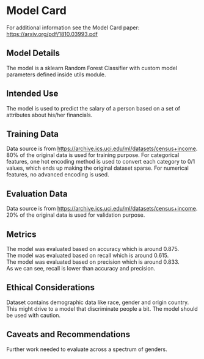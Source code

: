 # Model Card

For additional information see the Model Card paper: https://arxiv.org/pdf/1810.03993.pdf

## Model Details
The model is a sklearn Random Forest Classifier with custom model parameters defined inside utils module.

## Intended Use
The model is used to predict the salary of a person based on a set of attributes about his/her financials.

## Training Data
Data source is from https://archive.ics.uci.edu/ml/datasets/census+income. 80% of the original data is used for training purpose. For categorical features, one hot encoding method is used to convert each category to 0/1 values, which ends up making the original dataset sparse. For numerical features, no advanced encoding is used.

## Evaluation Data
Data source is from https://archive.ics.uci.edu/ml/datasets/census+income. 20% of the original data is used for validation purpose.

## Metrics
The model was evaluated based on accuracy which is around 0.875.  
The model was evaluated based on recall which is around 0.615.  
The model was evaluated based on precision which is around 0.833.  
As we can see, recall is lower than accuracy and precision.  

## Ethical Considerations
Dataset contains demographic data like race, gender and origin country. This might drive to a model that discriminate people a bit. The model should be used with caution.

## Caveats and Recommendations
Further work needed to evaluate across a spectrum of genders.
